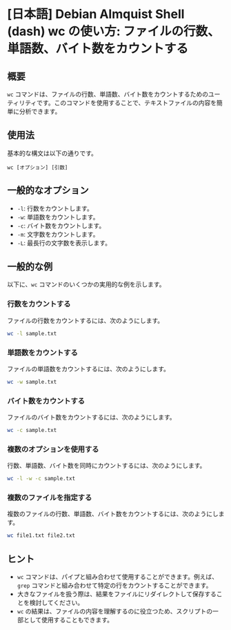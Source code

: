 # [日本語] Debian Almquist Shell (dash) wc の使い方: ファイルの行数、単語数、バイト数をカウントする

## 概要
`wc` コマンドは、ファイルの行数、単語数、バイト数をカウントするためのユーティリティです。このコマンドを使用することで、テキストファイルの内容を簡単に分析できます。

## 使用法
基本的な構文は以下の通りです。

```
wc [オプション] [引数]
```

## 一般的なオプション
- `-l`: 行数をカウントします。
- `-w`: 単語数をカウントします。
- `-c`: バイト数をカウントします。
- `-m`: 文字数をカウントします。
- `-L`: 最長行の文字数を表示します。

## 一般的な例
以下に、`wc` コマンドのいくつかの実用的な例を示します。

### 行数をカウントする
ファイルの行数をカウントするには、次のようにします。
```bash
wc -l sample.txt
```

### 単語数をカウントする
ファイルの単語数をカウントするには、次のようにします。
```bash
wc -w sample.txt
```

### バイト数をカウントする
ファイルのバイト数をカウントするには、次のようにします。
```bash
wc -c sample.txt
```

### 複数のオプションを使用する
行数、単語数、バイト数を同時にカウントするには、次のようにします。
```bash
wc -l -w -c sample.txt
```

### 複数のファイルを指定する
複数のファイルの行数、単語数、バイト数をカウントするには、次のようにします。
```bash
wc file1.txt file2.txt
```

## ヒント
- `wc` コマンドは、パイプと組み合わせて使用することができます。例えば、`grep` コマンドと組み合わせて特定の行をカウントすることができます。
- 大きなファイルを扱う際は、結果をファイルにリダイレクトして保存することを検討してください。
- `wc` の結果は、ファイルの内容を理解するのに役立つため、スクリプトの一部として使用することもできます。